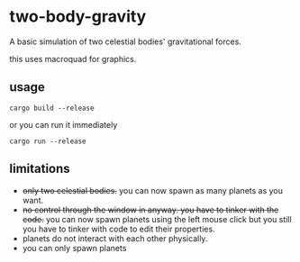 # two-body-gravity
A basic simulation of two celestial bodies' gravitational forces.

this uses macroquad for graphics.

## usage
```cargo build --release```

or you can run it immediately

```cargo run --release```

## limitations
- ~~only two celestial bodies.~~ you can now spawn as many planets as you want.
- ~~no control through the window in anyway. you have to tinker with the code.~~ you can now spawn planets using the left mouse click but you still you have to tinker with code to edit their properties.
- planets do not interact with each other physically.
- you can only spawn planets


